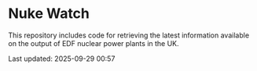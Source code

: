 # Nuke Watch

This repository includes code for retrieving the latest information available on the output of EDF nuclear power plants in the UK.

Last updated: 2025-09-29 00:57